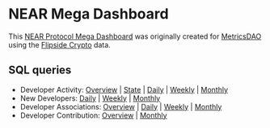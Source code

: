 # NEAR Mega Dashboard
This [NEAR Protocol Mega Dashboard](https://alitaslimi-near.streamlit.app) was originally created for [MetricsDAO](https://metricsdao.xyz) using the [Flipside Crypto](https://flipsidecrypto.xyz) data.

## SQL queries
- Developer Activity: [Overview](https://next.flipsidecrypto.xyz/edit/queries/785522fc-11fd-4653-ba4c-59d97de43fac) | [State](https://next.flipsidecrypto.xyz/edit/queries/b4561434-a051-417d-9191-46dbcb6952e6) | [Daily](https://next.flipsidecrypto.xyz/edit/queries/cee2f6fc-cb23-4c3e-b0a3-b9513c3f51ae) | [Weekly](https://next.flipsidecrypto.xyz/edit/queries/1cd7ee81-f6c2-4f55-93e9-441de0dd74e2) | [Monthly](https://next.flipsidecrypto.xyz/edit/queries/f6ebee22-5bd8-45ee-ab54-dc6b5b5cfe16)
- New Developers: [Daily](https://next.flipsidecrypto.xyz/edit/queries/64a24714-c19f-4129-9122-c0dcaaf579cd) | [Weekly](https://next.flipsidecrypto.xyz/edit/queries/9676f2a5-7b64-4f1d-8f7d-e1f80045451a) | [Monthly](https://next.flipsidecrypto.xyz/edit/queries/7104e52b-cd6a-449d-8b7d-f35ed6691f92)
- Developer Associations: [Overview](https://next.flipsidecrypto.xyz/edit/queries/0c1e829f-af1a-4a1b-8678-83f26198a091) | [Daily](https://next.flipsidecrypto.xyz/edit/queries/52aa6f7f-bd6c-4412-996c-2d2f0b8d9a58) | [Weekly](https://next.flipsidecrypto.xyz/edit/queries/5ee7ec79-e65f-4b6b-bed6-2376a27ba3b0) | [Monthly](https://next.flipsidecrypto.xyz/edit/queries/77960b92-ea71-4d81-894d-69c5bf27b7f3)
- Developer Contribution: [Overview](https://next.flipsidecrypto.xyz/edit/queries/836fb799-c6e4-4b45-965c-2b52eed754f5) | [Monthly](https://next.flipsidecrypto.xyz/edit/queries/d5b2c0c8-3152-4383-805a-4ca9594ac7a6)
